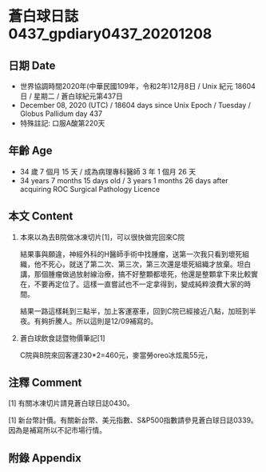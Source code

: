 [_metadata_:encoding]: - "utf-8"
[_metadata_:language]: - "zh-Hant-TW"
[_metadata_:fileformat]: - "markdown"
[_metadata_:MIME_type]: - "text/plain"
[_metadata_:markdown_version]: - "commonmark version 0.29"
[_metadata_:markdown_spec]: - "https://spec.commonmark.org/0.29/"

# 蒼白球日誌0437_gpdiary0437_20201208 #

## 日期 Date ##

* 世界協調時間2020年(中華民國109年，令和2年)12月8日 / Unix 紀元 18604 日 / 星期二 / 蒼白球紀元第437日
* December 08, 2020 (UTC) / 18604 days since Unix Epoch / Tuesday / Globus Pallidum day 437
* 特殊註記: 口服A酸第220天

## 年齡 Age ##

* 34 歲 7 個月 15 天 / 成為病理專科醫師 3 年 1 個月 26 天
* 34 years 7 months 15 days old / 3 years 1 months 26 days after acquiring ROC Surgical Pathology Licence

## 本文 Content ##

1. 本來以為去B院做冰凍切片[1]，可以很快做完回來C院

    結果事與願違，神經外科的H醫師手術中找腫瘤，送第一次我只看到壞死組織，他不死心，就送了第二次、第三次，第三次還是壞死組織才放棄。坦白講，那個腫瘤做過放射線治療，搞不好整顆都壞死，他還是整顆拿下來比較實在，不要再定位了。這樣一直嘗試也不一定拿得到，變成純粹浪費大家的時間。

    結果一路這樣耗到三點半，加上客運塞車，回到C院已經接近八點，加班到半夜。有夠折騰人。所以這則是12/09補寫的。
    
2. 蒼白球飲食誌暨物價筆記[1]

    C院與B院來回客運230*2=460元，麥當勞oreo冰炫風55元，

## 注釋 Comment ##

[1] 有關冰凍切片請見蒼白球日誌0430。

[1] 新台幣計價。有關新台幣、美元指數、S&P500指數請參見蒼白球日誌0339。因為是補寫所以不記市場行情。



## 附錄 Appendix ##

